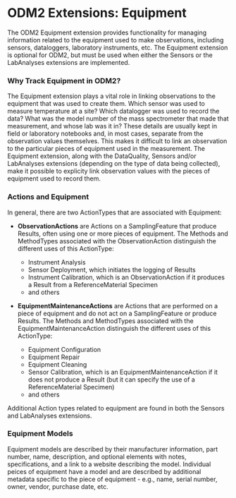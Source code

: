 ODM2 Extensions: Equipment
==========================

The ODM2 Equipment extension provides functionality for managing information related to the equipment used to make observations, including sensors, dataloggers, laboratory instruments, etc.  The Equipment extension is optional for ODM2, but must be used when either the Sensors or the LabAnalyses extensions are implemented. 

### Why Track Equipment in ODM2? ###
The Equipment extension plays a vital role in linking observations to the equipment that was used to create them. Which sensor was used to measure temperature at a site? Which datalogger was used to record the data? What was the model number of the mass spectrometer that made that measurement, and whose lab was it in? These details are usually kept in field or laboratory notebooks and, in most cases, separate from the observation values themselves. This makes it difficult to link an observation to the particular pieces of equipment used in the measurement. The Equipment extension, along with the DataQuality, Sensors and/or LabAnalyses extensions (depending on the type of data being collected), make it possible to explicity link observation values with the pieces of equipment used to record them.

### Actions and Equipment ###
In general, there are two ActionTypes that are associated with Equipment:

* **ObservationActions** are Actions on a SamplingFeature that produce Results, often using one or more pieces of equipment. The Methods and MethodTypes associated with the ObservationAction distinguish the different uses of this ActionType:
  * Instrument Analysis
  * Sensor Deployment, which initiates the logging of Results
  * Instrument Calibration, which is an ObservationAction if it produces a Result from 
    a ReferenceMaterial Specimen
  * and others

* **EquipmentMaintenanceActions** are Actions that are performed on a piece of equipment and do not act on a SamplingFeature or produce Results.  The Methods and MethodTypes associated with the EquipmentMaintenanceAction distinguish the different uses of this ActionType:
  * Equipment Configuration
  * Equipment Repair
  * Equipment Cleaning
  * Sensor Calibration, which is an EquipmentMaintenanceAction if it does not produce a Result (but it can specify the use of a ReferenceMaterial Specimen)
  * and others

Additional Action types related to equipment are found in both the Sensors and LabAnalyses extensions. 

### Equipment Models ###
Equipment models are described by their manufacturer information, part number, name, description, and optional elements with notes, specifications, and a link to a website describing the model. Individual peices of equipment have a model and are described by additional metadata specific to the piece of equipment - e.g., name, serial number, owner, vendor, purchase date, etc.
